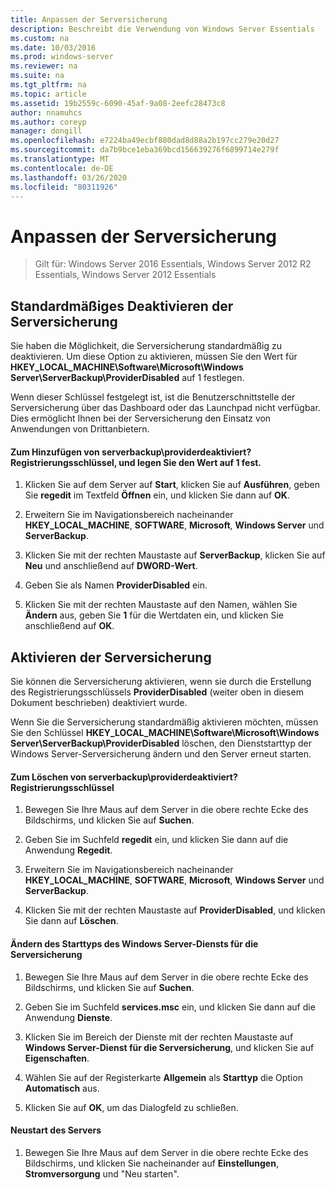 ```yaml
---
title: Anpassen der Serversicherung
description: Beschreibt die Verwendung von Windows Server Essentials
ms.custom: na
ms.date: 10/03/2016
ms.prod: windows-server
ms.reviewer: na
ms.suite: na
ms.tgt_pltfrm: na
ms.topic: article
ms.assetid: 19b2559c-6090-45af-9a08-2eefc28473c8
author: nnamuhcs
ms.author: coreyp
manager: dongill
ms.openlocfilehash: e7224ba49ecbf880dad8d88a2b197cc279e20d27
ms.sourcegitcommit: da7b9bce1eba369bcd156639276f6899714e279f
ms.translationtype: MT
ms.contentlocale: de-DE
ms.lasthandoff: 03/26/2020
ms.locfileid: "80311926"
---
```

# <a name="customize-server-backup"></a>Anpassen der Serversicherung

>Gilt für: Windows Server 2016 Essentials, Windows Server 2012 R2 Essentials, Windows Server 2012 Essentials

## <a name="turn-off-server-backup-by-default"></a>Standardmäßiges Deaktivieren der Serversicherung  
 Sie haben die Möglichkeit, die Serversicherung standardmäßig zu deaktivieren. Um diese Option zu aktivieren, müssen Sie den Wert für **HKEY_LOCAL_MACHINE\Software\Microsoft\Windows Server\ServerBackup\ProviderDisabled** auf 1 festlegen.  
  
 Wenn dieser Schlüssel festgelegt ist, ist die Benutzerschnittstelle der Serversicherung über das Dashboard oder das Launchpad nicht verfügbar. Dies ermöglicht Ihnen bei der Serversicherung den Einsatz von Anwendungen von Drittanbietern.  
  
#### <a name="to-add-serverbackupproviderdisabled-registry-key-and-set-the-value-to-1"></a>Zum Hinzufügen von serverbackup\providerdeaktiviert? Registrierungsschlüssel, und legen Sie den Wert auf 1 fest.  
  
1.  Klicken Sie auf dem Server auf **Start**, klicken Sie auf **Ausführen**, geben Sie **regedit** im Textfeld **Öffnen** ein, und klicken Sie dann auf **OK**.  
  
2.  Erweitern Sie im Navigationsbereich nacheinander **HKEY_LOCAL_MACHINE**, **SOFTWARE**, **Microsoft**, **Windows Server** und **ServerBackup**.  
  
3.  Klicken Sie mit der rechten Maustaste auf **ServerBackup**, klicken Sie auf **Neu** und anschließend auf **DWORD-Wert**.  
  
4.  Geben Sie als Namen **ProviderDisabled** ein.  
  
5.  Klicken Sie mit der rechten Maustaste auf den Namen, wählen Sie **Ändern** aus, geben Sie **1** für die Wertdaten ein, und klicken Sie anschließend auf **OK**.  
  
## <a name="turn-on-server-backup"></a>Aktivieren der Serversicherung  
 Sie können die Serversicherung aktivieren, wenn sie durch die Erstellung des Registrierungsschlüssels **ProviderDisabled** (weiter oben in diesem Dokument beschrieben) deaktiviert wurde.  
  
 Wenn Sie die Serversicherung standardmäßig aktivieren möchten, müssen Sie den Schlüssel **HKEY_LOCAL_MACHINE\Software\Microsoft\Windows Server\ServerBackup\ProviderDisabled** löschen, den Dienststarttyp der Windows Server-Serversicherung ändern und den Server erneut starten.  
  
#### <a name="to-delete-serverbackupproviderdisabled-registry-key"></a>Zum Löschen von serverbackup\providerdeaktiviert? Registrierungsschlüssel  
  
1.  Bewegen Sie Ihre Maus auf dem Server in die obere rechte Ecke des Bildschirms, und klicken Sie auf **Suchen**.  
  
2.  Geben Sie im Suchfeld **regedit** ein, und klicken Sie dann auf die Anwendung **Regedit**.  
  
3.  Erweitern Sie im Navigationsbereich nacheinander **HKEY_LOCAL_MACHINE**, **SOFTWARE**, **Microsoft**, **Windows Server** und **ServerBackup**.  
  
4.  Klicken Sie mit der rechten Maustaste auf **ProviderDisabled**, und klicken Sie dann auf **Löschen**.  
  
#### <a name="change-the-start-type-of-windows-server-server-backup-service"></a>Ändern des Starttyps des Windows Server-Diensts für die Serversicherung  
  
1.  Bewegen Sie Ihre Maus auf dem Server in die obere rechte Ecke des Bildschirms, und klicken Sie auf **Suchen**.  
  
2.  Geben Sie im Suchfeld **services.msc** ein, und klicken Sie dann auf die Anwendung **Dienste**.  
  
3.  Klicken Sie im Bereich der Dienste mit der rechten Maustaste auf **Windows Server-Dienst für die Serversicherung**, und klicken Sie auf **Eigenschaften**.  
  
4.  Wählen Sie auf der Registerkarte **Allgemein** als **Starttyp** die Option **Automatisch** aus.  
  
5.  Klicken Sie auf **OK**, um das Dialogfeld zu schließen.  
  
#### <a name="restart-the-server"></a>Neustart des Servers  
  
1.  Bewegen Sie Ihre Maus auf dem Server in die obere rechte Ecke des Bildschirms, und klicken Sie nacheinander auf **Einstellungen**, **Stromversorgung** und "Neu starten".